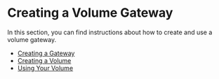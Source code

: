 # Creating a Volume Gateway<a name="create-volume-gateway-volume"></a>

In this section, you can find instructions about how to create and use a volume gateway\.


+ [Creating a Gateway](create-volume-gateway.md)
+ [Creating a Volume](GettingStartedCreateVolumes.md)
+ [Using Your Volume](GettingStarted-use-volumes.md)